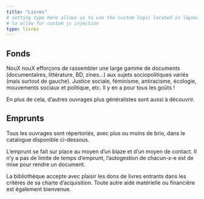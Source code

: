 ```yaml
---
title: "Livres"
# setting type here allows us to use the custom logic located in layouts/livres/single.html
# to allow for custom js injection
type: livres
---
```


## Fonds

NouX nouX efforçons de rassembler une large gamme de documents (documentaires, littérature, BD, zines…) aux sujets sociopolitiques variés (mais surtout de gauche). 
Justice sociale, féminisme, antiracisme, écologie, mouvements sociaux et politique, etc. Il y en a pour tous les goûts !

En plus de cela, d’autres ouvrages plus généralistes sont aussi à découvrir.

## Emprunts

Tous les ouvrages sont répertoriés, avec plus ou moins de brio, dans le catalogue disponible ci-dessous.

L’emprunt se fait sur place au moyen d’un blaze et d’un moyen de contact. Il n’y a pas de limite de temps d’emprunt, l’autogestion de chacun-x-e est de mise pour rendre un document.

La bibliothèque accepte avec plaisir les dons de livres entrants dans les critères de sa charte d’acquisition. Toute autre aide matérielle ou financière est également bienvenue.


